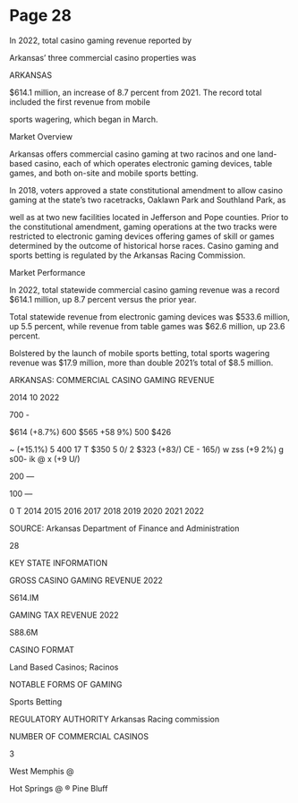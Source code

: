 # Page 28

In 2022, total casino gaming revenue reported by

Arkansas’ three commercial casino properties was

ARKANSAS

$614.1 million, an increase of 8.7 percent from 2021.
The record total included the first revenue from mobile

sports wagering, which began in March.

Market Overview

Arkansas offers commercial casino gaming at two racinos and one land-based
casino, each of which operates electronic gaming devices, table games, and
both on-site and mobile sports betting.

In 2018, voters approved a state constitutional amendment to allow casino
gaming at the state’s two racetracks, Oaklawn Park and Southland Park, as

well as at two new facilities located in Jefferson and Pope counties. Prior to the
constitutional amendment, gaming operations at the two tracks were restricted
to electronic gaming devices offering games of skill or games determined by the
outcome of historical horse races. Casino gaming and sports betting is regulated
by the Arkansas Racing Commission.

Market Performance

In 2022, total statewide commercial casino gaming revenue was a record
$614.1 million, up 8.7 percent versus the prior year.

Total statewide revenue from electronic gaming devices was $533.6 million, up
5.5 percent, while revenue from table games was $62.6 million, up 23.6 percent.

Bolstered by the launch of mobile sports betting, total sports wagering revenue
was $17.9 million, more than double 2021’s total of $8.5 million.

ARKANSAS: COMMERCIAL CASINO GAMING REVENUE

2014 10 2022

700 -

$614
(+8.7%)
600 $565
+58 9%)
500
$426

~ (+15.1%)
5 400
17 T $350 5 0/
2 $323 (+83/) CE - 165/)
w zss (+9 2%)
g s00- ik
@
x (+9 U/)

200 —

100 —

0 T
2014 2015 2016 2017 2018 2019 2020 2021 2022

SOURCE: Arkansas Department of Finance and Administration

28

KEY STATE INFORMATION

GROSS CASINO GAMING REVENUE 2022

S614.IM

GAMING TAX REVENUE 2022

S88.6M

CASINO FORMAT

Land Based Casinos;
Racinos

NOTABLE FORMS OF GAMING

Sports Betting

REGULATORY AUTHORITY
Arkansas Racing
commission

NUMBER OF COMMERCIAL CASINOS

3

West Memphis @

Hot Springs @
® Pine Bluff
